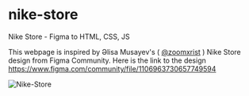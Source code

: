 # nike-store
Nike Store - Figma to HTML, CSS, JS

This webpage is inspired by Əlisa Musayev's ( [@zoomxrist]( https://www.figma.com/@zoomxrist ) ) Nike Store design from Figma Community. 
Here is the link to the design https://www.figma.com/community/file/1106963730657749594 

![Nike-Store](https://user-images.githubusercontent.com/67266881/173629853-0badb2a8-bdf9-495c-9e1f-d1b3420371d3.png)
